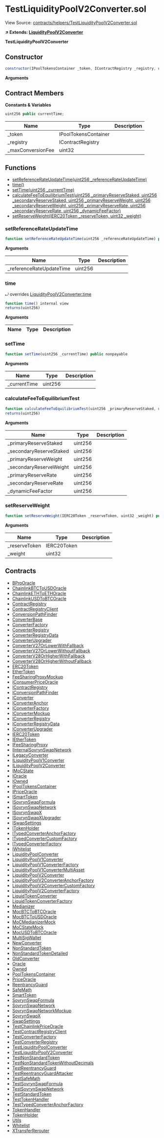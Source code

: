 # TestLiquidityPoolV2Converter.sol

View Source: [contracts/helpers/TestLiquidityPoolV2Converter.sol](../contracts/helpers/TestLiquidityPoolV2Converter.sol)

**↗ Extends: [LiquidityPoolV2Converter](LiquidityPoolV2Converter.md)**

**TestLiquidityPoolV2Converter**

## Constructor

```js
constructor(IPoolTokensContainer _token, IContractRegistry _registry, uint32 _maxConversionFee) public
```

**Arguments**

## Contract Members
**Constants & Variables**

```js
uint256 public currentTime;

```

| Name        | Type           | Description  |
| ------------- |------------- | -----|
| _token | IPoolTokensContainer |  | 
| _registry | IContractRegistry |  | 
| _maxConversionFee | uint32 |  | 

## Functions

- [setReferenceRateUpdateTime(uint256 _referenceRateUpdateTime)](#setreferencerateupdatetime)
- [time()](#time)
- [setTime(uint256 _currentTime)](#settime)
- [calculateFeeToEquilibriumTest(uint256 _primaryReserveStaked, uint256 _secondaryReserveStaked, uint256 _primaryReserveWeight, uint256 _secondaryReserveWeight, uint256 _primaryReserveRate, uint256 _secondaryReserveRate, uint256 _dynamicFeeFactor)](#calculatefeetoequilibriumtest)
- [setReserveWeight(IERC20Token _reserveToken, uint32 _weight)](#setreserveweight)

### setReferenceRateUpdateTime

```js
function setReferenceRateUpdateTime(uint256 _referenceRateUpdateTime) public nonpayable
```

**Arguments**

| Name        | Type           | Description  |
| ------------- |------------- | -----|
| _referenceRateUpdateTime | uint256 |  | 

### time

⤾ overrides [LiquidityPoolV2Converter.time](LiquidityPoolV2Converter.md#time)

```js
function time() internal view
returns(uint256)
```

**Arguments**

| Name        | Type           | Description  |
| ------------- |------------- | -----|

### setTime

```js
function setTime(uint256 _currentTime) public nonpayable
```

**Arguments**

| Name        | Type           | Description  |
| ------------- |------------- | -----|
| _currentTime | uint256 |  | 

### calculateFeeToEquilibriumTest

```js
function calculateFeeToEquilibriumTest(uint256 _primaryReserveStaked, uint256 _secondaryReserveStaked, uint256 _primaryReserveWeight, uint256 _secondaryReserveWeight, uint256 _primaryReserveRate, uint256 _secondaryReserveRate, uint256 _dynamicFeeFactor) external pure
returns(uint256)
```

**Arguments**

| Name        | Type           | Description  |
| ------------- |------------- | -----|
| _primaryReserveStaked | uint256 |  | 
| _secondaryReserveStaked | uint256 |  | 
| _primaryReserveWeight | uint256 |  | 
| _secondaryReserveWeight | uint256 |  | 
| _primaryReserveRate | uint256 |  | 
| _secondaryReserveRate | uint256 |  | 
| _dynamicFeeFactor | uint256 |  | 

### setReserveWeight

```js
function setReserveWeight(IERC20Token _reserveToken, uint32 _weight) public nonpayable validReserve 
```

**Arguments**

| Name        | Type           | Description  |
| ------------- |------------- | -----|
| _reserveToken | IERC20Token |  | 
| _weight | uint32 |  | 

## Contracts

* [BProOracle](BProOracle.md)
* [ChainlinkBTCToUSDOracle](ChainlinkBTCToUSDOracle.md)
* [ChainlinkETHToETHOracle](ChainlinkETHToETHOracle.md)
* [ChainlinkUSDToBTCOracle](ChainlinkUSDToBTCOracle.md)
* [ContractRegistry](ContractRegistry.md)
* [ContractRegistryClient](ContractRegistryClient.md)
* [ConversionPathFinder](ConversionPathFinder.md)
* [ConverterBase](ConverterBase.md)
* [ConverterFactory](ConverterFactory.md)
* [ConverterRegistry](ConverterRegistry.md)
* [ConverterRegistryData](ConverterRegistryData.md)
* [ConverterUpgrader](ConverterUpgrader.md)
* [ConverterV27OrLowerWithFallback](ConverterV27OrLowerWithFallback.md)
* [ConverterV27OrLowerWithoutFallback](ConverterV27OrLowerWithoutFallback.md)
* [ConverterV28OrHigherWithFallback](ConverterV28OrHigherWithFallback.md)
* [ConverterV28OrHigherWithoutFallback](ConverterV28OrHigherWithoutFallback.md)
* [ERC20Token](ERC20Token.md)
* [EtherToken](EtherToken.md)
* [FeeSharingProxyMockup](FeeSharingProxyMockup.md)
* [IConsumerPriceOracle](IConsumerPriceOracle.md)
* [IContractRegistry](IContractRegistry.md)
* [IConversionPathFinder](IConversionPathFinder.md)
* [IConverter](IConverter.md)
* [IConverterAnchor](IConverterAnchor.md)
* [IConverterFactory](IConverterFactory.md)
* [IConverterMockup](IConverterMockup.md)
* [IConverterRegistry](IConverterRegistry.md)
* [IConverterRegistryData](IConverterRegistryData.md)
* [IConverterUpgrader](IConverterUpgrader.md)
* [IERC20Token](IERC20Token.md)
* [IEtherToken](IEtherToken.md)
* [IFeeSharingProxy](IFeeSharingProxy.md)
* [IInternalSovrynSwapNetwork](IInternalSovrynSwapNetwork.md)
* [ILegacyConverter](ILegacyConverter.md)
* [ILiquidityPoolV1Converter](ILiquidityPoolV1Converter.md)
* [ILiquidityPoolV2Converter](ILiquidityPoolV2Converter.md)
* [IMoCState](IMoCState.md)
* [IOracle](IOracle.md)
* [IOwned](IOwned.md)
* [IPoolTokensContainer](IPoolTokensContainer.md)
* [IPriceOracle](IPriceOracle.md)
* [ISmartToken](ISmartToken.md)
* [ISovrynSwapFormula](ISovrynSwapFormula.md)
* [ISovrynSwapNetwork](ISovrynSwapNetwork.md)
* [ISovrynSwapX](ISovrynSwapX.md)
* [ISovrynSwapXUpgrader](ISovrynSwapXUpgrader.md)
* [ISwapSettings](ISwapSettings.md)
* [ITokenHolder](ITokenHolder.md)
* [ITypedConverterAnchorFactory](ITypedConverterAnchorFactory.md)
* [ITypedConverterCustomFactory](ITypedConverterCustomFactory.md)
* [ITypedConverterFactory](ITypedConverterFactory.md)
* [IWhitelist](IWhitelist.md)
* [LiquidityPoolConverter](LiquidityPoolConverter.md)
* [LiquidityPoolV1Converter](LiquidityPoolV1Converter.md)
* [LiquidityPoolV1ConverterFactory](LiquidityPoolV1ConverterFactory.md)
* [LiquidityPoolV1ConverterMultiAsset](LiquidityPoolV1ConverterMultiAsset.md)
* [LiquidityPoolV2Converter](LiquidityPoolV2Converter.md)
* [LiquidityPoolV2ConverterAnchorFactory](LiquidityPoolV2ConverterAnchorFactory.md)
* [LiquidityPoolV2ConverterCustomFactory](LiquidityPoolV2ConverterCustomFactory.md)
* [LiquidityPoolV2ConverterFactory](LiquidityPoolV2ConverterFactory.md)
* [LiquidTokenConverter](LiquidTokenConverter.md)
* [LiquidTokenConverterFactory](LiquidTokenConverterFactory.md)
* [Medianizer](Medianizer.md)
* [MocBTCToBTCOracle](MocBTCToBTCOracle.md)
* [MocBTCToUSDOracle](MocBTCToUSDOracle.md)
* [MoCMedianizerMock](MoCMedianizerMock.md)
* [MoCStateMock](MoCStateMock.md)
* [MocUSDToBTCOracle](MocUSDToBTCOracle.md)
* [MultiSigWallet](MultiSigWallet.md)
* [NewConverter](NewConverter.md)
* [NonStandardToken](NonStandardToken.md)
* [NonStandardTokenDetailed](NonStandardTokenDetailed.md)
* [OldConverter](OldConverter.md)
* [Oracle](Oracle.md)
* [Owned](Owned.md)
* [PoolTokensContainer](PoolTokensContainer.md)
* [PriceOracle](PriceOracle.md)
* [ReentrancyGuard](ReentrancyGuard.md)
* [SafeMath](SafeMath.md)
* [SmartToken](SmartToken.md)
* [SovrynSwapFormula](SovrynSwapFormula.md)
* [SovrynSwapNetwork](SovrynSwapNetwork.md)
* [SovrynSwapNetworkMockup](SovrynSwapNetworkMockup.md)
* [SovrynSwapX](SovrynSwapX.md)
* [SwapSettings](SwapSettings.md)
* [TestChainlinkPriceOracle](TestChainlinkPriceOracle.md)
* [TestContractRegistryClient](TestContractRegistryClient.md)
* [TestConverterFactory](TestConverterFactory.md)
* [TestConverterRegistry](TestConverterRegistry.md)
* [TestLiquidityPoolConverter](TestLiquidityPoolConverter.md)
* [TestLiquidityPoolV2Converter](TestLiquidityPoolV2Converter.md)
* [TestNonStandardToken](TestNonStandardToken.md)
* [TestNonStandardTokenWithoutDecimals](TestNonStandardTokenWithoutDecimals.md)
* [TestReentrancyGuard](TestReentrancyGuard.md)
* [TestReentrancyGuardAttacker](TestReentrancyGuardAttacker.md)
* [TestSafeMath](TestSafeMath.md)
* [TestSovrynSwapFormula](TestSovrynSwapFormula.md)
* [TestSovrynSwapNetwork](TestSovrynSwapNetwork.md)
* [TestStandardToken](TestStandardToken.md)
* [TestTokenHandler](TestTokenHandler.md)
* [TestTypedConverterAnchorFactory](TestTypedConverterAnchorFactory.md)
* [TokenHandler](TokenHandler.md)
* [TokenHolder](TokenHolder.md)
* [Utils](Utils.md)
* [Whitelist](Whitelist.md)
* [XTransferRerouter](XTransferRerouter.md)
